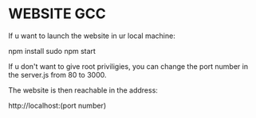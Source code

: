# WEBSITE GCC #

If u want to launch the website in ur local machine:

npm install
sudo npm start

If u don't want to give root priviligies, you can change the port number
in the server.js from 80 to 3000.

The website is then reachable in the address:

http://localhost:(port number)

##
